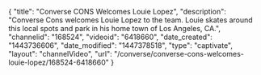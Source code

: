 {
    "title": "Converse CONS Welcomes Louie Lopez",
    "description": "Converse Cons welcomes Louie Lopez to the team. Louie skates around this local spots and park in his home town of Los Angeles, CA.",
    "channelid": "168524",
    "videoid": "6418660",
    "date_created": "1443736606",
    "date_modified": "1447378518",
    "type": "captivate",
    "layout": "channelVideo",
    "url": "\/converse\/converse-cons-welcomes-louie-lopez\/168524-6418660"
}